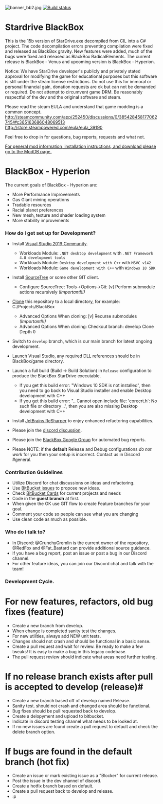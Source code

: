 ![banner_bb2.jpg](https://bitbucket.org/repo/4AAMq9/images/765859828-banner_bb2.jpg)
[![Build status](https://ci.appveyor.com/api/projects/status/io0yiuypjam8m331?svg=true)](https://ci.appveyor.com/project/RedFox20/stardrive-blackbox)

# Stardrive BlackBox #
This is the 15b version of StarDrive.exe decompiled from CIL into a C# project.
The code decompilation errors preventing compilation were fixed and released as BlackBox gravity.
New features were added, much of the bugs were fixed and released as BlackBox RadicalElements.
The current release is BlackBox - Venus and upcoming version is BlackBox - Hyperion.

Notice: We have StarDrive developer's publicly and privately stated approval for modifying the game for educational purposes but this software is still under the steam license restrictions.
Do not use this for immoral or personal financial gain, donation requests are ok but can not be demanded or required.
Do not attempt to circumvent game DRM. Be reasonably respectful of the dev and the original software and steam.

Please read the steam EULA and understand that game modding is a common concept.
http://steamcommunity.com/app/252450/discussions/0/385428458177062745/#c365163686048069513
http://store.steampowered.com/eula/eula_39190

Feel free to drop in for questions, bug reports, requests and what not. 

[For general mod information, installation instructions, and download please go to the ModDB page.](http://www.moddb.com/mods/deveks-mod)

# BlackBox - Hyperion #
The current goals of BlackBox - Hyperion are:

* More Performance Improvements
* Gas Giant mining operations
* Tradable resources
* Racial planet preferences
* New mesh, texture and shader loading system
* More stability improvements

### How do I get set up for Development? ###

* Install [Visual Studio 2019 Community](https://visualstudio.microsoft.com/vs/community/).
    * Workloads Module: `.NET desktop development` with `.NET Framework 4.8 development tools`
    * Workloads Module: `Desktop development with C++` with `MSVC v142`
    * Workloads Module: `Game development with C++` with `Windows 10 SDK`
* Install [SourceTree](https://www.sourcetreeapp.com/) or some other GIT client. 
    * Configure SourceTree: Tools->Options->Git: [v] Perform submodule actions recursively _(Important!!!)_
* [Clone](https://confluence.atlassian.com/sourcetreekb/clone-a-repository-into-sourcetree-780870050.html) this repository to a local directory, for example: C:/Projects/BlackBox
    * Advanced Options When cloning: [v] Recurse submodules _(Important!!!)_
    * Advanced Options When cloning: Checkout branch: develop  Clone Depth 0
* Switch to `develop` branch, which is our main branch for latest ongoing development.
* Launch Visual Studio, any required DLL references should be in BlackBox/game directory.
* Launch a full build (Build -> Build Solution) in `Release` configuration to produce the BlackBox StarDrive executable.
    * If you get this build error: "Windows 10 SDK is not installed", then you need to go back to Visual Studio installer and enable Desktop development with C++
    * If you get this build error: ".. Cannot open include file: 'corecrt.h': No such file or directory ..", then you are also missing Desktop development with C++

* Install [JetBrains ReSharper](https://www.jetbrains.com/resharper/download/) to enjoy enhanced refactoring capabilities.
* Please join the [discord discussion](https://discord.gg/dfvnfH4).
* Please join the [BlackBox Google Group](https://groups.google.com/forum/#!forum/blackboxmod) for automated bug reports. 
* Please NOTE: if the **default** Release and Debug configurations *do not work* for you then your setup is incorrect. Contact us in Discord #general. 

### Contribution Guidelines ###

* Utilize Discord for chat discussions on ideas and refactoring.
* Use [BitBucket issues](https://bitbucket.org/CrunchyGremlin/sd-blackbox/issues/new) to propose new ideas. 
* Check [BitBucket Cards](http://www.bitbucketcards.com/CrunchyGremlin/sd-blackbox#) for current projects and needs
* Code in the **guest branch** at first.
* When given the OK use GIT flow to create Feature branches for your goal. 
* Comment your code so people can see what you are changing
* Use clean code as much as possible.

### Who do I talk to? ###

* In Discord: @CrunchyGremlin is the current owner of the repository, @RedFox and @Fat_Bastard can provide additional source guidance.
* If you have a bug report, post an issue or post a bug in our Discord channel.
* For other feature ideas, you can join our Discord chat and talk with the team!

### Development Cycle.
# For new features, refactors, old bug fixes  (feature) #
* Create a new branch from develop.
* When change is completed sanity test the changes.
* For new utilities, always add NEW unit tests.
* Changes should not crash and should be functional in a basic sense.
* Create a pull request and wait for review. Be ready to make a few tweaks! It is easy to make a bug in this legacy codebase.
* The pull request review should indicate what areas need further testing.
# If no release branch exists after pull is accepted to develop (release)#
* Create a new branch based off of develop named Release.
* Sanity test. should not crash and changed area should be functional.
* Bug fixes should be pull requested back to develop.
* Create a delopyment and upload to bitbucket.
* Indicate in discord testing channel what needs to be looked at.
* If no new issues are found create a pull request to default and check the delete branch option.
# If bugs are found in the default branch (hot fix) #
* Create an issue or mark existing issue as a "Blocker" for current release.
* Post the issue in the dev channel of discord. 
* Create a hotfix branch based on default.
* Create a pull request back to develop and release.
* :p
